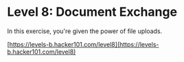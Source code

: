 Level 8: Document Exchange
==========================

In this exercise, you're given the power of file uploads.

[https://levels-b.hacker101.com/level8](https://levels-b.hacker101.com/level8)
